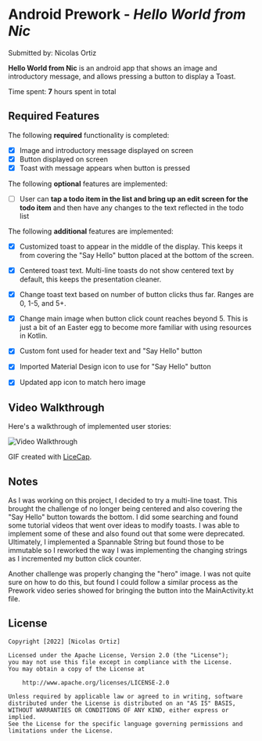 # Android Prework - *Hello World from Nic*

Submitted by: Nicolas Ortiz

**Hello World from Nic** is an android app that shows an image and introductory message, and allows pressing a button to display a Toast. 

Time spent: **7** hours spent in total

## Required Features

The following **required** functionality is completed:

* [X] Image and introductory message displayed on screen
* [X] Button displayed on screen
* [X] Toast with message appears when button is pressed 

The following **optional** features are implemented:

* [ ] User can **tap a todo item in the list and bring up an edit screen for the todo item** and then have any changes to the text reflected in the todo list

The following **additional** features are implemented:

* [X] Customized toast to appear in the middle of the display. This keeps it from covering the "Say Hello" button placed at the bottom of the screen.
* [X] Centered toast text. Multi-line toasts do not show centered text by default, this keeps the presentation cleaner.
* [X] Change toast text based on number of button clicks thus far. Ranges are 0, 1-5, and 5+.
* [X] Change main image when button click count reaches beyond 5. This is just a bit of an Easter egg to become more familiar with using resources in Kotlin.
* [X] Custom font used for header text and "Say Hello" button
* [X] Imported Material Design icon to use for "Say Hello" button
* [X] Updated app icon to match hero image


## Video Walkthrough

Here's a walkthrough of implemented user stories:

<img src='https://i.imgur.com/PFJF1ac.gif' title='Video Walkthrough' width='' alt='Video Walkthrough' />

GIF created with [LiceCap](http://www.cockos.com/licecap/).

## Notes

As I was working on this project, I decided to try a multi-line toast. This brought the challenge of no longer being centered and also covering the "Say Hello" button towards the bottom. I did some searching and found some tutorial videos that went over ideas to modify toasts. I was able to implement some of these and also found out that some were deprecated. Ultimately, I implemented a Spannable String but found those to be immutable so I reworked the way I was implementing the changing strings as I incremented my button click counter.

Another challenge was properly changing the "hero" image. I was not quite sure on how to do this, but found I could follow a similar process as the Prework video series showed for bringing the button into the MainActivity.kt file.

## License

    Copyright [2022] [Nicolas Ortiz]

    Licensed under the Apache License, Version 2.0 (the "License");
    you may not use this file except in compliance with the License.
    You may obtain a copy of the License at

        http://www.apache.org/licenses/LICENSE-2.0

    Unless required by applicable law or agreed to in writing, software
    distributed under the License is distributed on an "AS IS" BASIS,
    WITHOUT WARRANTIES OR CONDITIONS OF ANY KIND, either express or implied.
    See the License for the specific language governing permissions and
    limitations under the License.
